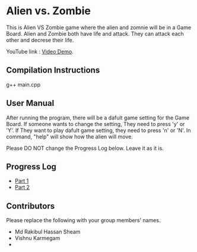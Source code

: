 # Alien vs. Zombie

This is Alien VS Zombie game where the alien and zomnie will be in a Game Board. Alien and Zombie both have life and attack. They can attack each other and decrese their life.


YouTube link : [Video Demo](https://youtu.be/QMe_M73ZAZg).

## Compilation Instructions

g++ main.cpp


## User Manual

  After running the program, there will be a dafult game setting for the Game Board. If someone wants to change the setting, They need to press 'y' or 'Y'. If They want to play dafult game setting, they need to press 'n' or 'N'. In command, "help" will show how the alien will move.

Please DO NOT change the Progress Log below. Leave it as it is.

## Progress Log

- [Part 1](PART1.md)
- [Part 2](PART2.md)

## Contributors

Please replace the following with your group members' names. 

- Md Rakibul Hassan Sheam
- Vishnu Karmegam
- 


